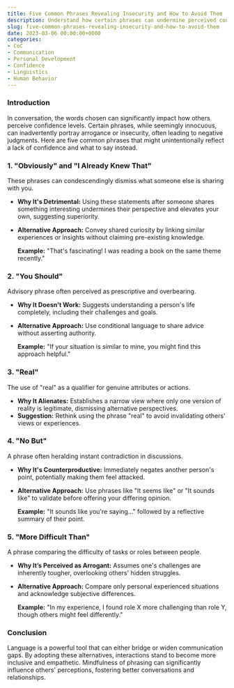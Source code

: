 ```yaml
---
title: Five Common Phrases Revealing Insecurity and How to Avoid Them
description: Understand how certain phrases can undermine perceived confidence and learn their positive alternatives.
slug: five-common-phrases-revealing-insecurity-and-how-to-avoid-them
date: 2023-03-06 00:00:00+0000
categories:
- CoC
- Communication
- Personal Development
- Confidence
- Linguistics
- Human Behavior
---
```


### Introduction

In conversation, the words chosen can significantly impact how others perceive confidence levels. Certain phrases, while seemingly innocuous, can inadvertently portray arrogance or insecurity, often leading to negative judgments. Here are five common phrases that might unintentionally reflect a lack of confidence and what to say instead.

### 1. "Obviously" and "I Already Knew That"

These phrases can condescendingly dismiss what someone else is sharing with you.

- **Why It's Detrimental:** Using these statements after someone shares something interesting undermines their perspective and elevates your own, suggesting superiority.
- **Alternative Approach:** Convey shared curiosity by linking similar experiences or insights without claiming pre-existing knowledge.
  
  **Example:** "That's fascinating! I was reading a book on the same theme recently."

### 2. "You Should"

Advisory phrase often perceived as prescriptive and overbearing.

- **Why It Doesn't Work:** Suggests understanding a person's life completely, including their challenges and goals.
- **Alternative Approach:** Use conditional language to share advice without asserting authority.

  **Example:** "If your situation is similar to mine, you might find this approach helpful."

### 3. "Real"

The use of "real" as a qualifier for genuine attributes or actions.

- **Why It Alienates:** Establishes a narrow view where only one version of reality is legitimate, dismissing alternative perspectives.
- **Suggestion:** Rethink using the phrase "real" to avoid invalidating others' views or experiences.

### 4. "No But"

A phrase often heralding instant contradiction in discussions.

- **Why It's Counterproductive:** Immediately negates another person's point, potentially making them feel attacked.
- **Alternative Approach:** Use phrases like "It seems like" or "It sounds like" to validate before offering your differing opinion.

  **Example:** "It sounds like you're saying…" followed by a reflective summary of their point.

### 5. "More Difficult Than"

A phrase comparing the difficulty of tasks or roles between people.

- **Why It’s Perceived as Arrogant:** Assumes one's challenges are inherently tougher, overlooking others' hidden struggles.
- **Alternative Approach:** Compare only personal experienced situations and acknowledge subjective differences.

  **Example:** "In my experience, I found role X more challenging than role Y, though others might feel differently."

### Conclusion

Language is a powerful tool that can either bridge or widen communication gaps. By adopting these alternatives, interactions stand to become more inclusive and empathetic. Mindfulness of phrasing can significantly influence others' perceptions, fostering better conversations and relationships.
